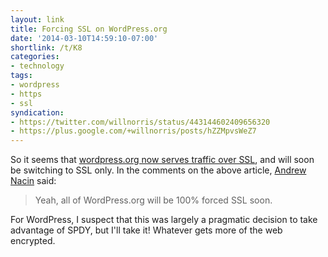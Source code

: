```yaml
---
layout: link
title: Forcing SSL on WordPress.org
date: '2014-03-10T14:59:10-07:00'
shortlink: /t/K8
categories:
- technology
tags:
- wordpress
- https
- ssl
syndication:
- https://twitter.com/willnorris/status/443144602409656320
- https://plus.google.com/+willnorris/posts/hZZMpvsWeZ7
---
```

So it seems that [wordpress.org now serves traffic over SSL](http://www.poststat.us/wordpress-org-now-delivered-ssl/),
and will soon be switching to SSL only.  In the comments on the above article, [Andrew Nacin](http://nacin.com/) said:

> Yeah, all of WordPress.org will be 100% forced SSL soon.

For WordPress, I suspect that this was largely a pragmatic decision to take advantage of SPDY, but I'll take it!
Whatever gets more of the web encrypted.
